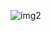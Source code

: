 ![img2](https://user-images.githubusercontent.com/46056798/222933755-1826f2b9-0d87-49eb-baff-611e4533ba77.png)
